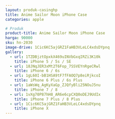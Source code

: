 ```yaml
---
layout: produk-casinghp
title: Anime Sailor Moon iPhone Case
categories: apple

# Produk
product-title: Anime Sailor Moon iPhone Case
harga: 90000
sku: hn-2030
image-drive: 1Cic6KC5ajGRZ1FaHB3VLeLC4xdsDYpnq
gallery:
  - url: 1TZDBjztOpxkX469uINVbGxqIRZi3K10k
    title: iPhone 5 / 5s / SE
  - url: 18JNqJER3xMt2T6Fop_7SSVEYnRgeCRwl
    title: iPhone 6 / 6s
  - url: 1gL60I-bB1HSA9tF7fFAOQ7p8eiRjkcoI
    title: iPhone 6 Plus / 6s Plus
  - url: 1aWsWq_AgKyXaGp_ZJQfyBli25NOuJ5nu
    title: iPhone 7 / 8
  - url: 1vXg70P87hH8_AR6e6cpCXQ0oDEJ9UdIx
    title: iPhone 7 Plus / 8 Plus
  - url: 1Cic6KC5ajGRZ1FaHB3VLeLC4xdsDYpnq
    title: iPhone X
---
```

